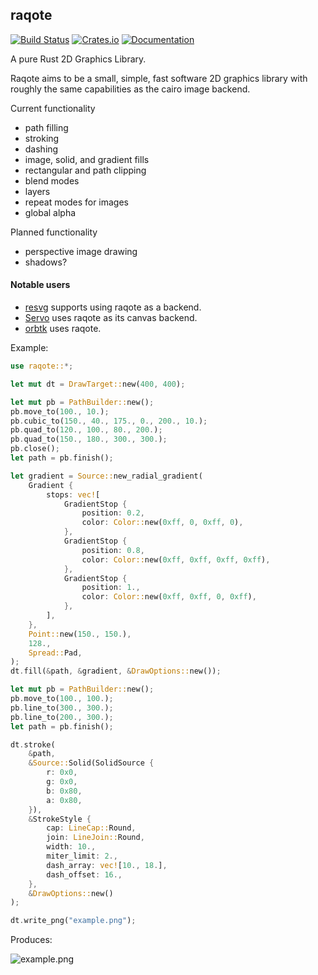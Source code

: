 ## raqote
[![Build Status](https://travis-ci.org/jrmuizel/raqote.svg?branch=master)](https://travis-ci.org/jrmuizel/raqote)
[![Crates.io](https://img.shields.io/crates/v/raqote.svg)](https://crates.io/crates/raqote)
[![Documentation](https://docs.rs/raqote/badge.svg)](https://docs.rs/raqote)


A pure Rust 2D Graphics Library.

Raqote aims to be a small, simple, fast software 2D graphics library with roughly
the same capabilities as the cairo image backend.

Current functionality
 - path filling
 - stroking
 - dashing
 - image, solid, and gradient fills
 - rectangular and path clipping
 - blend modes
 - layers
 - repeat modes for images
 - global alpha

Planned functionality
 - perspective image drawing
 - shadows?

#### Notable users
- [resvg](https://github.com/RazrFalcon/resvg) supports using raqote as a backend.
- [Servo](https://github.com/servo/servo) uses raqote as its canvas backend.
- [orbtk](https://gitlab.redox-os.org/redox-os/orbtk/tree/master/crates/render) uses raqote.

Example:

```rust
use raqote::*;

let mut dt = DrawTarget::new(400, 400);

let mut pb = PathBuilder::new();
pb.move_to(100., 10.);
pb.cubic_to(150., 40., 175., 0., 200., 10.);
pb.quad_to(120., 100., 80., 200.);
pb.quad_to(150., 180., 300., 300.);
pb.close();
let path = pb.finish();

let gradient = Source::new_radial_gradient(
    Gradient {
        stops: vec![
            GradientStop {
                position: 0.2,
                color: Color::new(0xff, 0, 0xff, 0),
            },
            GradientStop {
                position: 0.8,
                color: Color::new(0xff, 0xff, 0xff, 0xff),
            },
            GradientStop {
                position: 1.,
                color: Color::new(0xff, 0xff, 0, 0xff),
            },
        ],
    },
    Point::new(150., 150.),
    128.,
    Spread::Pad,
);
dt.fill(&path, &gradient, &DrawOptions::new());

let mut pb = PathBuilder::new();
pb.move_to(100., 100.);
pb.line_to(300., 300.);
pb.line_to(200., 300.);
let path = pb.finish();

dt.stroke(
    &path,
    &Source::Solid(SolidSource {
        r: 0x0,
        g: 0x0,
        b: 0x80,
        a: 0x80,
    }),
    &StrokeStyle {
        cap: LineCap::Round,
        join: LineJoin::Round,
        width: 10.,
        miter_limit: 2.,
        dash_array: vec![10., 18.],
        dash_offset: 16.,
    },
    &DrawOptions::new()
);

dt.write_png("example.png");
```

Produces:

![example.png](https://github.com/jrmuizel/raqote/raw/master/example.png)

